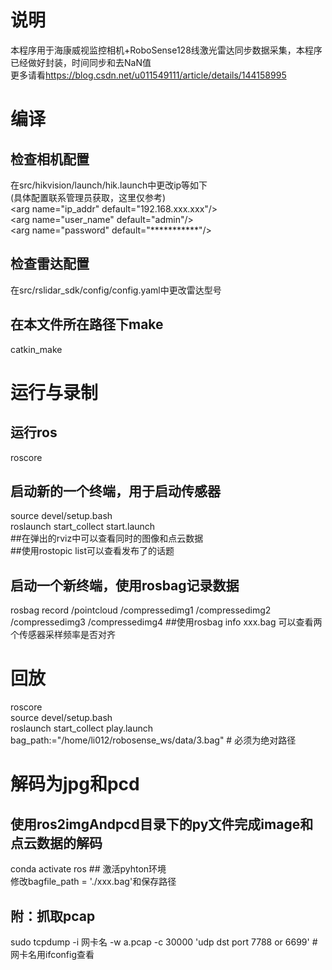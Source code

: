 # 说明
本程序用于海康威视监控相机+RoboSense128线激光雷达同步数据采集，本程序已经做好封装，时间同步和去NaN值\
更多请看<url>https://blog.csdn.net/u011549111/article/details/144158995</url>

# 编译
## 检查相机配置
在src/hikvision/launch/hik.launch中更改ip等如下\
(具体配置联系管理员获取，这里仅参考)\
\<arg name="ip_addr" default="192.168.xxx.xxx"/>\
\<arg name="user_name" default="admin"/>\
\<arg name="password" default="***********"/>

## 检查雷达配置
在src/rslidar_sdk/config/config.yaml中更改雷达型号

## 在本文件所在路径下make
catkin_make

# 运行与录制
## 运行ros
roscore

## 启动新的一个终端，用于启动传感器
source devel/setup.bash\
roslaunch start_collect start.launch\
##在弹出的rviz中可以查看同时的图像和点云数据\
##使用rostopic list可以查看发布了的话题

## 启动一个新终端，使用rosbag记录数据
rosbag record /pointcloud /compressedimg1  /compressedimg2  /compressedimg3  /compressedimg4
##使用rosbag info xxx.bag 可以查看两个传感器采样频率是否对齐

# 回放
roscore\
source devel/setup.bash\
roslaunch start_collect play.launch bag_path:="/home/li012/robosense_ws/data/3.bag" # 必须为绝对路径

# 解码为jpg和pcd

## 使用ros2imgAndpcd目录下的py文件完成image和点云数据的解码
conda activate ros ## 激活pyhton环境\
修改bagfile_path = './xxx.bag'和保存路径


## 附：抓取pcap
sudo tcpdump -i 网卡名 -w a.pcap -c 30000 'udp dst port 7788 or 6699' # 网卡名用ifconfig查看
